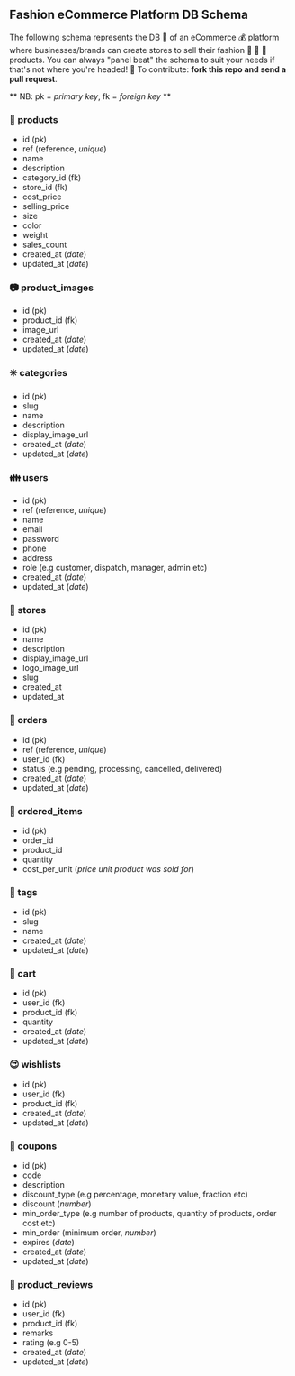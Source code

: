 ## Fashion eCommerce Platform DB Schema
The following schema represents the DB :postbox: of an eCommerce :moneybag: platform where businesses/brands can create stores to sell their fashion :dress: :mans_shoe: :handbag: products. You can always "panel beat" the schema to suit your needs if that's not where you're headed! :red_car: To contribute: **fork this repo and send a pull request**.

** NB: pk = *primary key*, fk = *foreign key* **

### :high_heel: products
* id (pk)
* ref (reference, *unique*)
* name
* description
* category_id (fk)
* store_id (fk)
* cost_price
* selling_price
* size
* color
* weight
* sales_count
* created_at (*date*)
* updated_at (*date*)

### :camera: product_images
* id (pk)
* product_id (fk)
* image_url
* created_at (*date*)
* updated_at (*date*)

### :eight_spoked_asterisk: categories
* id (pk)
* slug
* name
* description
* display_image_url
* created_at (*date*)
* updated_at (*date*)

### :family: users
* id (pk)
* ref (reference, *unique*)
* name
* email
* password
* phone
* address
* role (e.g customer, dispatch, manager, admin etc)
* created_at (*date*)
* updated_at (*date*)

### :department_store: stores
* id (pk)
* name
* description
* display_image_url
* logo_image_url
* slug
* created_at
* updated_at

### :briefcase: orders
* id (pk)
* ref (reference, *unique*)
* user_id (fk)
* status (e.g pending, processing, cancelled, delivered)
* created_at (*date*)
* updated_at (*date*)

### :jeans: ordered_items
* id (pk)
* order_id
* product_id
* quantity
* cost_per_unit (*price unit product was sold for*)

### :bookmark: tags
* id (pk)
* slug
* name
* created_at (*date*)
* updated_at (*date*)


### :raised_hands: cart
* id (pk)
* user_id (fk)
* product_id (fk)
* quantity
* created_at (*date*)
* updated_at (*date*)

### :heart_eyes: wishlists
* id (pk)
* user_id (fk)
* product_id (fk)
* created_at (*date*)
* updated_at (*date*)

### :ticket: coupons
* id (pk)
* code
* description
* discount_type (e.g percentage, monetary value, fraction etc)
* discount (*number*)
* min_order_type (e.g number of products, quantity of products, order cost etc)
* min_order (minimum order, *number*)
* expires (*date*)
* created_at (*date*)
* updated_at (*date*)

### :pencil: product_reviews
* id (pk)
* user_id (fk)
* product_id (fk)
* remarks
* rating (e.g 0-5)
* created_at (*date*)
* updated_at (*date*)